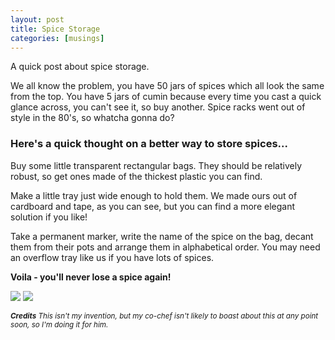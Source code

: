 ```yaml
---
layout: post
title: Spice Storage 
categories: [musings]
---
```


A quick post about spice storage. 

We all know the problem, you have 50 jars of spices which all look the same from the top. You have 5 jars of cumin because every time you cast a quick glance across, you can't see it, so buy another. Spice racks went out of style in the 80's, so whatcha gonna do? 

### Here's a quick thought on a better way to store spices... 

Buy some little transparent rectangular bags. They should be relatively robust, so get ones made of the thickest plastic you can find. 

Make a little tray just wide enough to hold them. We made ours out of cardboard and tape, as you can see, but you can find a more elegant solution if you like! 

Take a permanent marker, write the name of the spice on the bag, decant them from their pots and arrange them in alphabetical order. You may need an overflow tray like us if you have lots of spices. 

**Voila - you'll never lose a spice again!** 

![](http://pepperrage.s3.amazonaws.com/images/musings/storage1.jpg)
![](http://pepperrage.s3.amazonaws.com/images/musings/storage2.jpg)


<small><em><strong>Credits</strong> This isn't my invention, but my co-chef isn't likely to boast about this at any point soon, so I'm doing it for him. </em></small>